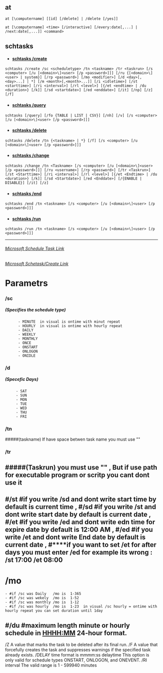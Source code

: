 ## at
```
at [\computername] [[id] [/delete] | /delete [/yes]] 
```
```
at [\computername] <time> [/interactive] [/every:date[,...] | /next:date[,...]] <command> 
```

## schtasks
 

* #### [schtasks /create]()
```
schtasks /create /sc <scheduletype> /tn <taskname> /tr <taskrun> [/s <computer> [/u [<domain>\]<user> [/p <password>]]] [/ru {[<domain>\]<user> | system}] [/rp <password>] [/mo <modifier>] [/d <day>[,<day>...] | *] [/m <month>[,<month>...]] [/i <idletime>] [/st <starttime>] [/ri <interval>] [/rl <level>] [{/et <endtime> | /du <duration>} [/k]] [/sd <startdate>] [/ed <enddate>] [/it] [/np] [/z] [/f]
```

* #### [schtasks /query]()
```
schtasks [/query] [/fo {TABLE | LIST | CSV}] [/nh] [/v] [/s <computer> [/u [<domain>\]<user> [/p <password>]]]
```
* #### [schtasks /delete]()
```
schtasks /delete /tn {<taskname> | *} [/f] [/s <computer> [/u [<domain>\]<user> [/p <password>]]]
```
* #### [schtasks /change]()
```
schtasks /change /tn <Taskname> [/s <computer> [/u [<domain>\]<user> [/p <password>]]] [/ru <username>] [/rp <password>] [/tr <Taskrun>] [/st <Starttime>] [/ri <interval>] [/rl <level>] [{/et <Endtime> | /du <duration>} [/k]] [/sd <Startdate>] [/ed <Enddate>] [/{ENABLE | DISABLE}] [/it] [/z]
```
* #### [schtasks /end]()
```
schtasks /end /tn <taskname> [/s <computer> [/u [<domain>\]<user> [/p <password>]]]
```

* #### [schtasks /run]()
```
schtasks /run /tn <taskname> [/s <computer> [/u [<domain>\]<user> [/p <password>]]]
```
---------------------------------------------------------------------------------------
###### [Microsoft Schedule Task Link](https://learn.microsoft.com/en-us/windows/win32/taskschd/schtasks)
###### [Microsoft Schetask/Create Link](https://learn.microsoft.com/en-us/windows-server/administration/windows-commands/schtasks-create)


# Parametrs
### /sc 
   ##### (Specifies the schedule type) 
          - MINUTE  in visual is ontime with minut repeat
          - HOURLY  in visual is ontime with hourly repeat
          - DAILY
          - WEEKLY
          - MONTHLY
          - ONCE
          - ONSTART
          - ONLOGON
          - ONIDLE
### /d 
  ##### (Specefic Days)
         - SAT
         - SUN
         - MON
         - TUE
         - WED
         - THU
         - FRI
### /tn  
#####(taskname)   If have space betwen task name you must use ""
### /tr 
#####(Taskrun)    you must use "" , But if use path for executable program or scritp you cant dont use it 
 ---------------------------------------------------------------------------
 #/st <Starttime>
	#if you write /sd and dont write start time by default is current time ,
 #/sd <StartDate>
	#if you write /st and dont write start date by default is current date ,
 #/et <EndTime>
	#if you write /ed and dont write edn time for expire date by default is 12:00 AM ,
 #/ed <EndDate>
 	#if you write /et and dont write End date by default is current date ,
#****if you want to set /et for after days you must enter /ed for example its wrong : /st 17:00 /et 08:00
----------------------------------------------------------------------------
 # /mo   
	- #if /sc was Daily   /mo is  1-365  
	- #if /sc was wekely  /mo is  1-52
	- #if /sc was monthly /mo is  1-12
	- #if /sc was hourly  /mo is  1-23  in visual /sc hourly = ontime with hourly repeat you can set duration until 1day
 #/du <duration>
	#maximum length minute or hourly schedule in <HHHH:MM> 24-hour format.
-----------------------------------------------------------------------------
 /Z  A value that  marks the task to be deleted after its final run.
 /F  A value that  forcefully creates the task and suppresses warnings if the specified task already exists.
 /DELAY <wait time to delay the task after the trigger> time format is mmmm:ss  delaytime  This option is only valid for schedule types ONSTART, ONLOGON, and ONEVENT.
 /RI interval <interval in minutes> The valid range is 1 - 599940 minutes

